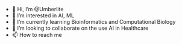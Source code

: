 - 👋 Hi, I’m @Umberlite
- 👀 I’m interested in AI, ML
- 🌱 I’m currently learning Bioinformatics and Computational Biology
- 💞️ I’m looking to collaborate on the use AI in Healthcare 
- 📫 How to reach me 

<!---
Umberlite/Umberlite is a ✨ special ✨ repository because its `README.md` (this file) appears on your GitHub profile.
You can click the Preview link to take a look at your changes.
--->
